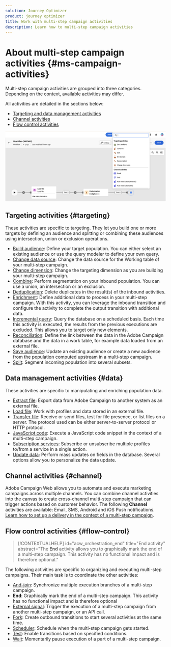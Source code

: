 ```yaml
---
solution: Journey Optimizer
product: journey optimizer
title: Work with multi-step campaign activities
description: Learn how to multi-step campaign activities
---
```


# About multi-step campaign activities {#ms-campaign-activities}

Multi-step campaign activities are grouped into three categories. Depending on the context, available activities may differ. 

All activities are detailed in the sections below:

* [Targeting and data management activities](#targeting)
* [Channel activities](#channel)
* [Flow control activities](#flow-control)

![](../assets/workflow-activities.png)

## Targeting activities {#targeting}

These activities are specific to targeting. They let you build one or more targets by defining an audience and splitting or combining these audiences using intersection, union or exclusion operations.

* [Build audience](build-audience.md): Define your target population. You can either select an existing audience or use the query modeler to define your own query.
* [Change data source](change-data-source.md): Change the data source for the Working table of your multi-step campaign.
* [Change dimension](change-dimension.md): Change the targeting dimension as you are building your multi-step campaign.
* [Combine](combine.md): Perform segmentation on your inbound population. You can use a union, an intersection or an exclusion.
* [Deduplication](deduplication.md): Delete duplicates in the result(s) of the inbound activities.
* [Enrichment](enrichment.md): Define additional data to process in your multi-step campaign. With this activity, you can leverage the inbound transition and configure the activity to complete the output transition with additional data.
* [Incremental query](incremental-query.md): Query the database on a scheduled basis. Each time this activity is executed, the results from the previous executions are excluded. This allows you to target only new elements. 
* [Reconciliation](reconciliation.md): Define the link between the data in the Adobe Campaign database and the data in a work table, for example data loaded from an external file.
* [Save audience](save-audience.md): Update an existing audience or create a new audience from the population computed upstream in a multi-step campaign.
* [Split](split.md): Segment incoming population into several subsets.

## Data management activities {#data}

These activities are specific to manipulating and enriching population data.

* [Extract file](extract-file.md): Export data from Adobe Campaign to another system as an external file.
* [Load file](load-file.md): Work with profiles and data stored in an external file. 
* [Transfer file](transfer-file.md): Receive or send files, test for file presence, or list files on a server. The protocol used can be either server-to-server protocol or HTTP protocol.
* [JavaScript code](javascript-code.md): Execute a JavaScript code snippet in the context of a multi-step campaign.
* [Subscription services](subscription-services.md): Subscribe or unsubscribe multiple profiles to/from a service in a single action.
* [Update data](update-data.md): Perform mass updates on fields in the database. Several options allow you to personalize the data update.

## Channel activities {#channel}

Adobe Campaign Web allows you to automate and execute marketing campaigns across multiple channels. You can combine channel activities into the canvas to create cross-channel multi-step campaign that can trigger actions based on customer behavior. The following **Channel** activities are available: Email, SMS, Android and iOS Push notifications. [Learn how to set up a delivery in the context of a multi-step campaign](channels.md).

## Flow control activities {#flow-control}

>[!CONTEXTUALHELP]
>id="acw_orchestration_end"
>title="End activity"
>abstract="The **End** activity allows you to graphically mark the end of a multi-step campaign. This activity has no functional impact and is therefore optional."

The following activities are specific to organizing and executing multi-step campaigns. Their main task is to coordinate the other activities:

* [And-join](and-join.md): Synchronize multiple execution branches of a multi-step campaign.
* **End**: Graphically mark the end of a multi-step campaign. This activity has no functional impact and is therefore optional
* [External signal](external-signal.md): Trigger the execution of a multi-step campaign from another multi-step campaign, or an API call. 
* [Fork](fork.md): Create outbound transitions to start several activities at the same time.
* [Scheduler](scheduler.md): Schedule when the multi-step campaign gets started.
* [Test](test.md): Enable transitions based on specified conditions.
* [Wait](wait.md): Momentarily pause execution of a part of a multi-step campaign.
